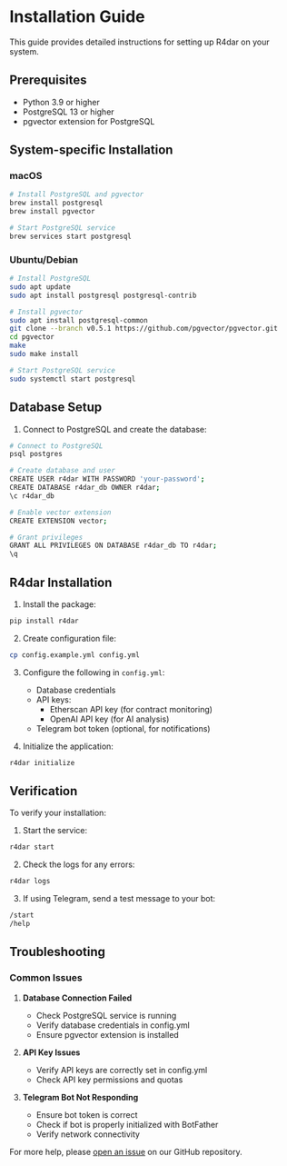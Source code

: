 # Installation Guide

This guide provides detailed instructions for setting up R4dar on your system.

## Prerequisites

- Python 3.9 or higher
- PostgreSQL 13 or higher
- pgvector extension for PostgreSQL

## System-specific Installation

### macOS

```bash
# Install PostgreSQL and pgvector
brew install postgresql
brew install pgvector

# Start PostgreSQL service
brew services start postgresql
```

### Ubuntu/Debian

```bash
# Install PostgreSQL
sudo apt update
sudo apt install postgresql postgresql-contrib

# Install pgvector
sudo apt install postgresql-common
git clone --branch v0.5.1 https://github.com/pgvector/pgvector.git
cd pgvector
make
sudo make install

# Start PostgreSQL service
sudo systemctl start postgresql
```

## Database Setup

1. Connect to PostgreSQL and create the database:

```bash
# Connect to PostgreSQL
psql postgres

# Create database and user
CREATE USER r4dar WITH PASSWORD 'your-password';
CREATE DATABASE r4dar_db OWNER r4dar;
\c r4dar_db

# Enable vector extension
CREATE EXTENSION vector;

# Grant privileges
GRANT ALL PRIVILEGES ON DATABASE r4dar_db TO r4dar;
\q
```

## R4dar Installation

1. Install the package:

```bash
pip install r4dar
```

2. Create configuration file:

```bash
cp config.example.yml config.yml
```

3. Configure the following in `config.yml`:
   - Database credentials
   - API keys:
     - Etherscan API key (for contract monitoring)
     - OpenAI API key (for AI analysis)
   - Telegram bot token (optional, for notifications)

4. Initialize the application:

```bash
r4dar initialize
```

## Verification

To verify your installation:

1. Start the service:

```bash
r4dar start
```

2. Check the logs for any errors:

```bash
r4dar logs
```

3. If using Telegram, send a test message to your bot:

```bash
/start
/help
```

## Troubleshooting

### Common Issues

1. **Database Connection Failed**
   - Check PostgreSQL service is running
   - Verify database credentials in config.yml
   - Ensure pgvector extension is installed

2. **API Key Issues**
   - Verify API keys are correctly set in config.yml
   - Check API key permissions and quotas

3. **Telegram Bot Not Responding**
   - Ensure bot token is correct
   - Check if bot is properly initialized with BotFather
   - Verify network connectivity

For more help, please [open an issue](https://github.com/yourusername/r4dar/issues) on our GitHub repository. 